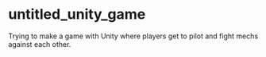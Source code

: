 # untitled_unity_game
Trying to make a game with Unity where players get to pilot and fight mechs against each other.
